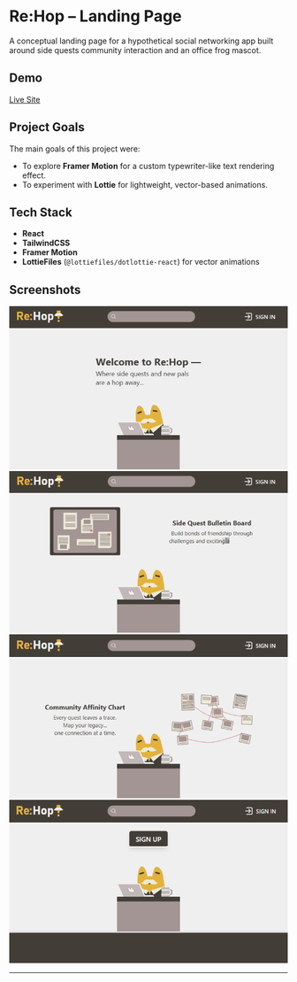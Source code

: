 # Re:Hop – Landing Page 

A conceptual landing page for a hypothetical social networking app built around side quests community interaction and an office frog mascot.

## Demo

[Live Site](https://jelemy.github.io/rehop-landing)

## Project Goals

The main goals of this project were:

- To explore **Framer Motion** for a custom typewriter-like text rendering effect.
- To experiment with **Lottie** for lightweight, vector-based animations.

## Tech Stack

- **React**
- **TailwindCSS**
- **Framer Motion**
- **LottieFiles** (`@lottiefiles/dotlottie-react`) for vector animations

## Screenshots

<div align="center">
  <img src="./screenshots/screenshot1.png" alt="Screenshot 1" width="600" />
  <img src="./screenshots/screenshot2.png" alt="Screenshot 2" width="600" />
  <img src="./screenshots/screenshot3.png" alt="Screenshot 3" width="600" />
  <img src="./screenshots/screenshot4.png" alt="Screenshot 4" width="600" />
</div>

---